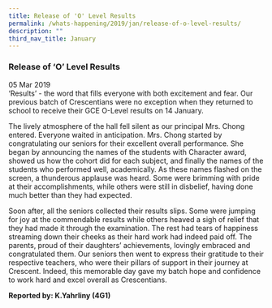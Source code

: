 ```yaml
---
title: Release of 'O' Level Results
permalink: /whats-happening/2019/jan/release-of-o-level-results/
description: ""
third_nav_title: January
---
```

### **Release of ‘O’ Level Results**
05 Mar 2019<br>
‘Results’ - the word that fills everyone with both excitement and fear. Our previous batch of Crescentians were no exception when they returned to school to receive their GCE O-Level results on 14 January.  
  
The lively atmosphere of the hall fell silent as our principal Mrs. Chong entered. Everyone waited in anticipation. Mrs. Chong started by congratulating our seniors for their excellent overall performance. She began by announcing the names of the students with Character award, showed us how the cohort did for each subject, and finally the names of the students who performed well, academically. As these names flashed on the screen, a thunderous applause was heard. Some were brimming with pride at their accomplishments, while others were still in disbelief, having done much better than they had expected.  
  
Soon after, all the seniors collected their results slips. Some were jumping for joy at the commendable results while others heaved a sigh of relief that they had made it through the examination. The rest had tears of happiness streaming down their cheeks as their hard work had indeed paid off. The parents, proud of their daughters’ achievements, lovingly embraced and congratulated them. Our seniors then went to express their gratitude to their respective teachers, who were their pillars of support in their journey at Crescent. Indeed, this memorable day gave my batch hope and confidence to work hard and excel overall as Crescentians.

**Reported by: K.Yahrliny (4G1)**